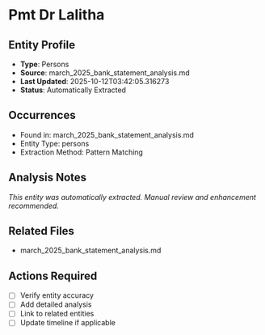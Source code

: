# Pmt Dr Lalitha

## Entity Profile
- **Type**: Persons
- **Source**: march_2025_bank_statement_analysis.md
- **Last Updated**: 2025-10-12T03:42:05.316273
- **Status**: Automatically Extracted

## Occurrences
- Found in: march_2025_bank_statement_analysis.md
- Entity Type: persons
- Extraction Method: Pattern Matching

## Analysis Notes
*This entity was automatically extracted. Manual review and enhancement recommended.*

## Related Files
- march_2025_bank_statement_analysis.md

## Actions Required
- [ ] Verify entity accuracy
- [ ] Add detailed analysis
- [ ] Link to related entities
- [ ] Update timeline if applicable

